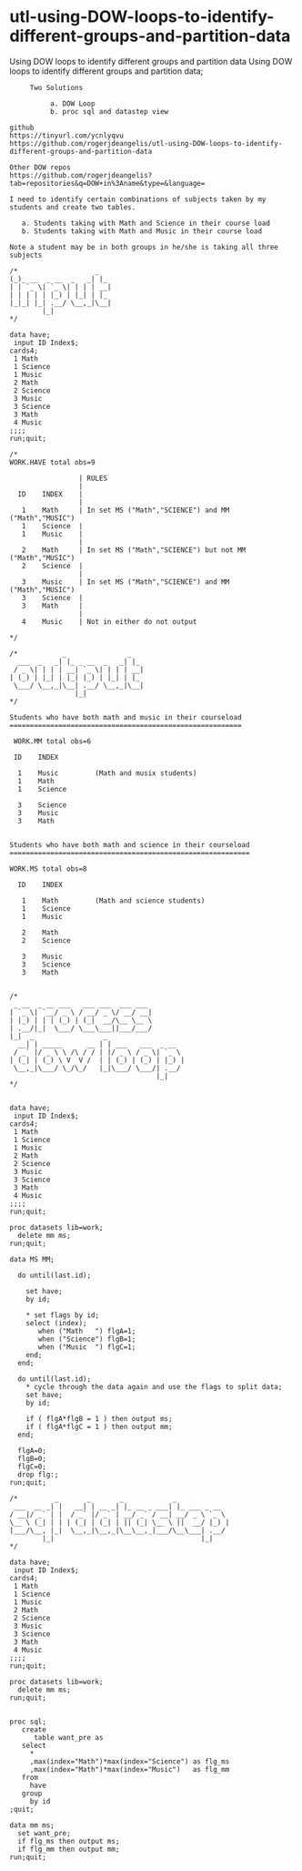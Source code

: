 # utl-using-DOW-loops-to-identify-different-groups-and-partition-data
Using DOW loops to identify different groups and partition data
    Using DOW loops to identify different groups and partition data;                                                           
                                                                                                                               
         Two Solutions                                                                                                         
                                                                                                                               
              a. DOW Loop                                                                                                      
              b. proc sql and datastep view                                                                                    
                                                                                                                               
    github                                                                                                                     
    https://tinyurl.com/ycnlyqvu                                                                                               
    https://github.com/rogerjdeangelis/utl-using-DOW-loops-to-identify-different-groups-and-partition-data                     
                                                                                                                               
    Other DOW repos                                                                                                            
    https://github.com/rogerjdeangelis?tab=repositories&q=DOW+in%3Aname&type=&language=                                        
                                                                                                                               
    I need to identify certain combinations of subjects taken by my students and create two tables.                            
                                                                                                                               
       a. Students taking with Math and Science in their course load                                                           
       b. Students taking with Math and Music in their course load                                                             
                                                                                                                               
    Note a student may be in both groups in he/she is taking all three subjects                                                
                                                                                                                               
    /*                   _                                                                                                     
    (_)_ __  _ __  _   _| |_                                                                                                   
    | | `_ \| `_ \| | | | __|                                                                                                  
    | | | | | |_) | |_| | |_                                                                                                   
    |_|_| |_| .__/ \__,_|\__|                                                                                                  
            |_|                                                                                                                
    */                                                                                                                         
                                                                                                                               
    data have;                                                                                                                 
     input ID Index$;                                                                                                          
    cards4;                                                                                                                    
     1 Math                                                                                                                    
     1 Science                                                                                                                 
     1 Music                                                                                                                   
     2 Math                                                                                                                    
     2 Science                                                                                                                 
     3 Music                                                                                                                   
     3 Science                                                                                                                 
     3 Math                                                                                                                    
     4 Music                                                                                                                   
    ;;;;                                                                                                                       
    run;quit;                                                                                                                  
                                                                                                                               
    /*                                                                                                                         
    WORK.HAVE total obs=9                                                                                                      
                                                                                                                               
                     | RULES                                                                                                   
                     |                                                                                                         
      ID    INDEX    |                                                                                                         
                     |                                                                                                         
       1    Math     | In set MS ("Math","SCIENCE") and MM ("Math","MUSIC")                                                    
       1    Science  |                                                                                                         
       1    Music    |                                                                                                         
                     |                                                                                                         
       2    Math     | In set MS ("Math","SCIENCE") but not MM ("Math","MUSIC")                                                
       2    Science  |                                                                                                         
                     |                                                                                                         
       3    Music    | In set MS ("Math","SCIENCE") and MM ("Math","MUSIC")                                                    
       3    Science  |                                                                                                         
       3    Math     |                                                                                                         
                     |                                                                                                         
       4    Music    | Not in either do not output                                                                             
                                                                                                                               
    */                                                                                                                         
                                                                                                                               
    /*           _               _                                                                                             
      ___  _   _| |_ _ __  _   _| |_                                                                                           
     / _ \| | | | __| `_ \| | | | __|                                                                                          
    | (_) | |_| | |_| |_) | |_| | |_                                                                                           
     \___/ \__,_|\__| .__/ \__,_|\__|                                                                                          
                    |_|                                                                                                        
    */                                                                                                                         
                                                                                                                               
    Students who have both math and music in their courseload                                                                  
    =========================================================                                                                  
                                                                                                                               
     WORK.MM total obs=6                                                                                                       
                                                                                                                               
     ID    INDEX                                                                                                               
                                                                                                                               
      1    Music         (Math and musix students)                                                                             
      1    Math                                                                                                                
      1    Science                                                                                                             
                                                                                                                               
      3    Science                                                                                                             
      3    Music                                                                                                               
      3    Math                                                                                                                
                                                                                                                               
                                                                                                                               
    Students who have both math and science in their courseload                                                                
    ===========================================================                                                                
                                                                                                                               
    WORK.MS total obs=8                                                                                                        
                                                                                                                               
      ID    INDEX                                                                                                              
                                                                                                                               
       1    Math         (Math and science students)                                                                           
       1    Science                                                                                                            
       1    Music                                                                                                              
                                                                                                                               
       2    Math                                                                                                               
       2    Science                                                                                                            
                                                                                                                               
       3    Music                                                                                                              
       3    Science                                                                                                            
       3    Math                                                                                                               
                                                                                                                               
                                                                                                                               
    /*                                                                                                                         
     _ __  _ __ ___   ___ ___  ___ ___                                                                                         
    | `_ \| `__/ _ \ / __/ _ \/ __/ __|                                                                                        
    | |_) | | | (_) | (_|  __/\__ \__ \                                                                                        
    | .__/|_|  \___/ \___\___||___/___/                                                                                        
    |_|  _                 _                                                                                                   
      __| | _____      __ | | ___   ___  _ __                                                                                  
     / _` |/ _ \ \ /\ / / | |/ _ \ / _ \| `_ \                                                                                 
    | (_| | (_) \ V  V /  | | (_) | (_) | |_) |                                                                                
     \__,_|\___/ \_/\_/   |_|\___/ \___/| .__/                                                                                 
                                        |_|                                                                                    
    */                                                                                                                         
                                                                                                                               
                                                                                                                               
    data have;                                                                                                                 
     input ID Index$;                                                                                                          
    cards4;                                                                                                                    
     1 Math                                                                                                                    
     1 Science                                                                                                                 
     1 Music                                                                                                                   
     2 Math                                                                                                                    
     2 Science                                                                                                                 
     3 Music                                                                                                                   
     3 Science                                                                                                                 
     3 Math                                                                                                                    
     4 Music                                                                                                                   
    ;;;;                                                                                                                       
    run;quit;                                                                                                                  
                                                                                                                               
    proc datasets lib=work;                                                                                                    
      delete mm ms;                                                                                                            
    run;quit;                                                                                                                  
                                                                                                                               
    data MS MM;                                                                                                                
                                                                                                                               
      do until(last.id);                                                                                                       
                                                                                                                               
        set have;                                                                                                              
        by id;                                                                                                                 
                                                                                                                               
        * set flags by id;                                                                                                     
        select (index);                                                                                                        
           when ("Math   ") flgA=1;                                                                                            
           when ("Science") flgB=1;                                                                                            
           when ("Music  ") flgC=1;                                                                                            
        end;                                                                                                                   
      end;                                                                                                                     
                                                                                                                               
      do until(last.id);                                                                                                       
        * cycle through the data again and use the flags to split data;                                                        
        set have;                                                                                                              
        by id;                                                                                                                 
                                                                                                                               
        if ( flgA*flgB = 1 ) then output ms;                                                                                   
        if ( flgA*flgC = 1 ) then output mm;                                                                                   
      end;                                                                                                                     
                                                                                                                               
      flgA=0;                                                                                                                  
      flgB=0;                                                                                                                  
      flgC=0;                                                                                                                  
      drop flg:;                                                                                                               
    run;quit;                                                                                                                  
                                                                                                                               
    /*         _       _       _            _                                                                                  
     ___  __ _| |   __| | __ _| |_ __ _ ___| |_ ___ _ __                                                                       
    / __|/ _` | |  / _` |/ _` | __/ _` / __| __/ _ \ `_ \                                                                      
    \__ \ (_| | | | (_| | (_| | || (_| \__ \ ||  __/ |_) |                                                                     
    |___/\__, |_|  \__,_|\__,_|\__\__,_|___/\__\___| .__/                                                                      
            |_|                                    |_|                                                                         
    */                                                                                                                         
                                                                                                                               
    data have;                                                                                                                 
     input ID Index$;                                                                                                          
    cards4;                                                                                                                    
     1 Math                                                                                                                    
     1 Science                                                                                                                 
     1 Music                                                                                                                   
     2 Math                                                                                                                    
     2 Science                                                                                                                 
     3 Music                                                                                                                   
     3 Science                                                                                                                 
     3 Math                                                                                                                    
     4 Music                                                                                                                   
    ;;;;                                                                                                                       
    run;quit;                                                                                                                  
                                                                                                                               
    proc datasets lib=work;                                                                                                    
      delete mm ms;                                                                                                            
    run;quit;                                                                                                                  
                                                                                                                               
                                                                                                                               
    proc sql;                                                                                                                  
       create                                                                                                                  
          table want_pre as                                                                                                    
       select                                                                                                                  
         *                                                                                                                     
         ,max(index="Math")*max(index="Science") as flg_ms                                                                     
         ,max(index="Math")*max(index="Music")   as flg_mm                                                                     
       from                                                                                                                    
         have                                                                                                                  
       group                                                                                                                   
         by id                                                                                                                 
    ;quit;                                                                                                                     
                                                                                                                               
    data mm ms;                                                                                                                
      set want_pre;                                                                                                            
      if flg_ms then output ms;                                                                                                
      if flg_mm then output mm;                                                                                                
    run;quit;                                                                                                                  
                                                                                                                               

